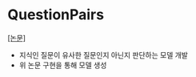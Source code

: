 # QuestionPairs
[[논문]](http://www.mit.edu/~jonasm/info/MuellerThyagarajan_AAAI16.pdf)

- 지식인 질문이 유사한 질문인지 아닌지 판단하는 모델 개발
- 위 논문 구현을 통해 모델 생성

